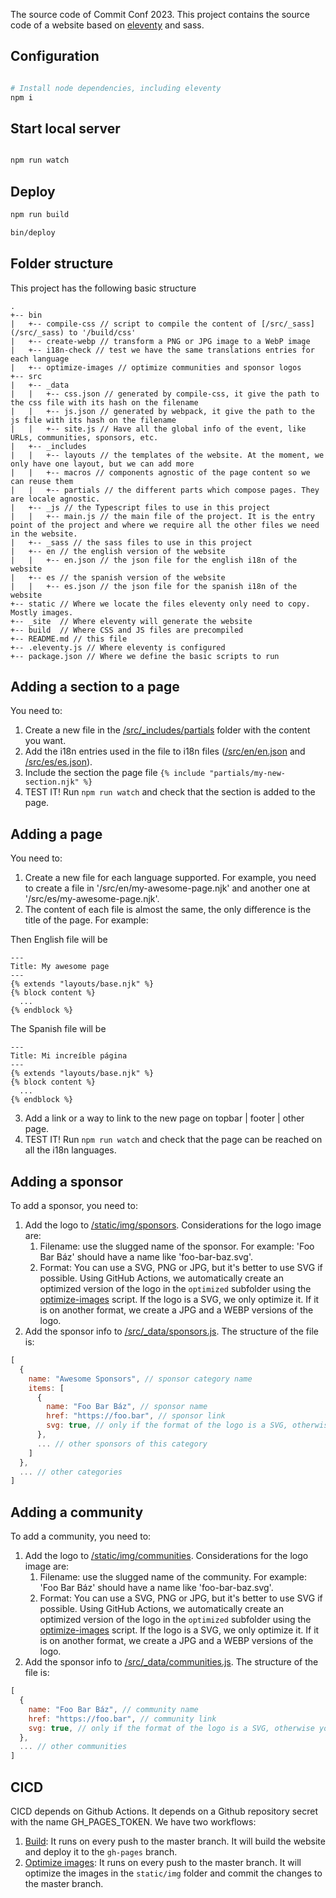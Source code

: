The source code of Commit Conf 2023. This project contains the source code of a website based on [eleventy](https://www.11ty.dev) and sass.

## Configuration

```bash

# Install node dependencies, including eleventy
npm i

```

## Start local server

```bash

npm run watch

```

## Deploy

```bash
npm run build

bin/deploy
```

## Folder structure

This project has the following basic structure

```
.
+-- bin
|   +-- compile-css // script to compile the content of [/src/_sass](/src/_sass) to '/build/css'
|   +-- create-webp // transform a PNG or JPG image to a WebP image
|   +-- i18n-check // test we have the same translations entries for each language
|   +-- optimize-images // optimize communities and sponsor logos
+-- src
|   +-- _data
|   |   +-- css.json // generated by compile-css, it give the path to the css file with its hash on the filename
|   |   +-- js.json // generated by webpack, it give the path to the js file with its hash on the filename
|   |   +-- site.js // Have all the global info of the event, like URLs, communities, sponsors, etc.
|   +-- _includes
|   |   +-- layouts // the templates of the website. At the moment, we only have one layout, but we can add more
|   |   +-- macros // components agnostic of the page content so we can reuse them
|   |   +-- partials // the different parts which compose pages. They are locale agnostic.
|   +-- _js // the Typescript files to use in this project
|   |   +-- main.js // the main file of the project. It is the entry point of the project and where we require all the other files we need in the website.
|   +-- _sass // the sass files to use in this project
|   +-- en // the english version of the website
|   |   +-- en.json // the json file for the english i18n of the website
|   +-- es // the spanish version of the website
|   |   +-- es.json // the json file for the spanish i18n of the website
+-- static // Where we locate the files eleventy only need to copy. Mostly images.
+-- _site  // Where eleventy will generate the website
+-- build  // Where CSS and JS files are precompiled
+-- README.md // this file
+-- .eleventy.js // Where eleventy is configured
+-- package.json // Where we define the basic scripts to run
```

## Adding a section to a page

You need to:

1. Create a new file in the [/src/\_includes/partials](/src/_includes/partials) folder with the content you want.
2. Add the i18n entries used in the file to i18n files ([/src/en/en.json](/src/en/en.json) and [/src/es/es.json](/src/es/es.json)).
3. Include the section the page file `{% include "partials/my-new-section.njk" %}`
4. TEST IT! Run `npm run watch` and check that the section is added to the page.

## Adding a page

You need to:

1. Create a new file for each language supported. For example, you need to create a file in '/src/en/my-awesome-page.njk' and another one at '/src/es/my-awesome-page.njk'.
2. The content of each file is almost the same, the only difference is the title of the page. For example:

Then English file will be

```
---
Title: My awesome page
---
{% extends "layouts/base.njk" %}
{% block content %}
  ...
{% endblock %}
```

The Spanish file will be

```
---
Title: Mi increíble página
---
{% extends "layouts/base.njk" %}
{% block content %}
  ...
{% endblock %}
```

3. Add a link or a way to link to the new page on topbar | footer | other page.
4. TEST IT! Run `npm run watch` and check that the page can be reached on all the i18n languages.

## Adding a sponsor

To add a sponsor, you need to:

1. Add the logo to [/static/img/sponsors](/static/img/sponsors). Considerations for the logo image are:
   1. Filename: use the slugged name of the sponsor. For example: 'Foo Bar Báz' should have a name like 'foo-bar-baz.svg'.
   2. Format: You can use a SVG, PNG or JPG, but it's better to use SVG if possible. Using GitHub Actions, we automatically create an optimized version of the logo in the `optimized` subfolder using the [optimize-images](/bin/optimize-images) script. If the logo is a SVG, we only optimize it. If it is on another format, we create a JPG and a WEBP versions of the logo.
2. Add the sponsor info to [/src/\_data/sponsors.js](/src/_data/sponsors.js). The structure of the file is:

```js
[
  {
    name: "Awesome Sponsors", // sponsor category name
    items: [
      {
        name: "Foo Bar Báz", // sponsor name
        href: "https://foo.bar", // sponsor link
        svg: true, // only if the format of the logo is a SVG, otherwise you can omit this property
      },
      ... // other sponsors of this category
    ]
  },
  ... // other categories
]
```

## Adding a community

To add a community, you need to:

1. Add the logo to [/static/img/communities](/static/img/communities). Considerations for the logo image are:
   1. Filename: use the slugged name of the community. For example: 'Foo Bar Báz' should have a name like 'foo-bar-baz.svg'.
   2. Format: You can use a SVG, PNG or JPG, but it's better to use SVG if possible. Using GitHub Actions, we automatically create an optimized version of the logo in the `optimized` subfolder using the [optimize-images](/bin/optimize-images) script. If the logo is a SVG, we only optimize it. If it is on another format, we create a JPG and a WEBP versions of the logo.
2. Add the sponsor info to [/src/\_data/communities.js](/src/_data/communities.js). The structure of the file is:

```js
[
  {
    name: "Foo Bar Báz", // community name
    href: "https://foo.bar", // community link
    svg: true, // only if the format of the logo is a SVG, otherwise you can omit this property
  },
  ... // other communities
]
```

## CICD

CICD depends on Github Actions. It depends on a Github repository secret with the name GH_PAGES_TOKEN. We have two workflows:

1. [Build](/.github/workflows/build.yml): It runs on every push to the master branch. It will build the website and deploy it to the `gh-pages` branch.
2. [Optimize images](/.github/workflows/optimize-images.yml): It runs on every push to the master branch. It will optimize the images in the `static/img` folder and commit the changes to the master branch.

